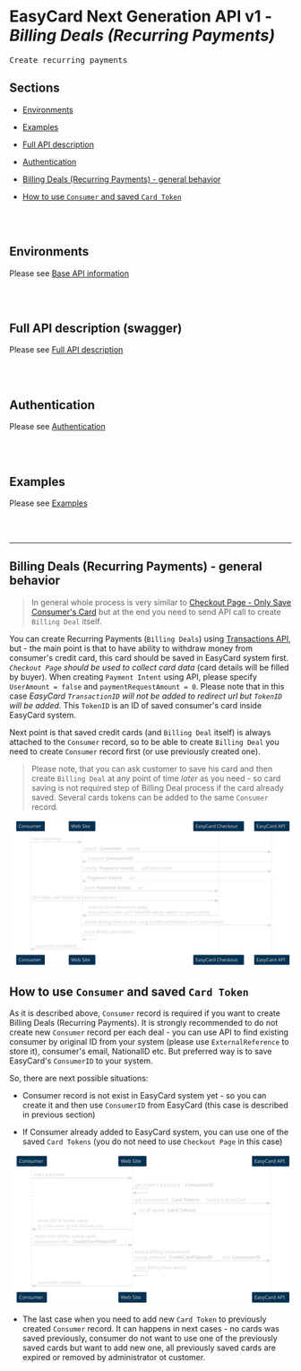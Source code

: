 EasyCard Next Generation API v1 - _Billing Deals (Recurring Payments)_
=================================================================

<pre>Create recurring payments</pre>

Sections
-------------------------------
- [Environments](Readme.md#environments)

- [Examples](Readme.md#examples)

- [Full API description](Readme.md#full-api-description-swagger)

- [Authentication](Readme.md#authentication)

- [Billing Deals (Recurring Payments) - general behavior](#billing-deals-recurring-payments---general-behavior)

- [How to use `Consumer` and saved `Card Token`](#how-to-use-consumer-and-saved-card-token)




<br/><br/>

Environments
-----------------------------------------------------------------

Please see [Base API information](Readme.md#environments)

<br/><br/>

Full API description (swagger)
-----------------------------------------------------------------

Please see [Full API description](Readme.md#full-api-description-swagger)

<br/><br/>

Authentication
-----------------------------------------------------------------

Please see [Authentication](Readme.md#authentication)

<br/><br/>

Examples
-----------------------------------------------------------------

Please see [Examples](Readme.md#examples)

<br/><br/>

- - -

Billing Deals (Recurring Payments) - general behavior
-------------------------------
> In general whole process is very similar to [Checkout Page - Only Save Consumer's Card](CheckoutPage.md#checkout-page---only-save-card) but at the end you need to send API call to create `Billing Deal` itself.

You can create Recurring Payments (`Billing Deals`) using [Transactions API](TransactionsApi.md#create-billing-deal), but - the main point is that to have ability to withdraw money from consumer's credit card, this card should be saved in EasyCard system first.  _`Checkout Page` should be used to collect card data_ (card details will be filled by buyer). When creating `Payment Intent` using API, please specify `UserAmount = false` and `paymentRequestAmount = 0`. Please note that in this case _EasyCard `TransactionID` will not be added to redirect url but `TokenID` will be added_. This `TokenID` is an ID of saved consumer's card inside EasyCard system.

Next point is that saved credit cards (and `Billing Deal` itself) is always attached to the `Consumer` record, so to be able to create `Billing Deal` you need to create `Consumer` record first (or use previously created one). 

> Please note, that you can ask customer to save his card and then create `Billing Deal` at any point of time _later_ as you need - so card saving is not required step of Billing Deal process if the card already saved. Several cards tokens can be added to the same `Consumer` record.

![Billing Deal - general flow](images/BillingSequenceDiagram.svg) 


How to use `Consumer` and saved `Card Token`
-------------------------------

As it is described above, `Consumer` record is required if you want to create Billing Deals (Recurring Payments). It is strongly recommended to do not create new `Consumer` record per each deal - you can use API to find existing consumer by original ID from your system (please use `ExternalReference` to store it), consumer's email, NationalID etc. But preferred way is to save EasyCard's `ConsumerID` to your system.

So, there are next possible situations:

* Consumer record is not exist in EasyCard system yet - so you can create it and then use `ConsumerID` from EasyCard (this case is described in previous section)

* If Consumer already added to EasyCard system, you can use one of the saved `Card Tokens` (you do not need to use `Checkout Page` in this case)

![Billing Deal - use previously saved token](images\BillingWithExitingCustomerSequenceDiagram.svg) 

* The last case when you need to add new `Card Token` to previously created `Consumer` record. It can happens in next cases - no cards was saved previously, consumer do not want to use one of the previously saved cards but want to add new one, all previously saved cards are expired or removed by administrator ot customer.
